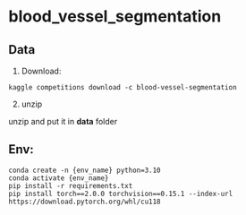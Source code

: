 # blood_vessel_segmentation

## Data

1. Download:

```shell
kaggle competitions download -c blood-vessel-segmentation
```

2. unzip

unzip and put it in **data** folder

## Env:

```shell
conda create -n {env_name} python=3.10
conda activate {env_name}
pip install -r requirements.txt
pip install torch==2.0.0 torchvision==0.15.1 --index-url https://download.pytorch.org/whl/cu118
```
